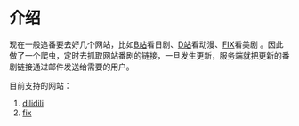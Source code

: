 # 介绍
现在一般追番要去好几个网站，比如[B站](http://www.bilibili.com/)看日剧、[D站](http://www.dilidili.wang/)看动漫、[FIX](http://www.fixsub.com/)看美剧
。因此做了一个爬虫，定时去抓取网站番剧的链接，一旦发生更新，服务端就把更新的番剧链接通过邮件发送给需要的用户。

目前支持的网站：
1. [dilidili](http://www.dilidili.wang/)
2. [fix](http://www.fixsub.com/)
